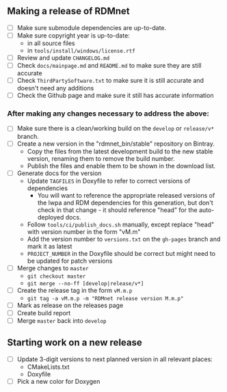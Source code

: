 ## Making a release of RDMnet

- [ ] Make sure submodule dependencies are up-to-date.
- [ ] Make sure copyright year is up-to-date:
  * in all source files
  * in `tools/install/windows/license.rtf`
- [ ] Review and update `CHANGELOG.md`
- [ ] Check `docs/mainpage.md` and `README.md` to make sure they are still accurate
- [ ] Check `ThirdPartySoftware.txt` to make sure it is still accurate and doesn't need any
      additions
- [ ] Check the Github page and make sure it still has accurate information

### After making any changes necessary to address the above:

- [ ] Make sure there is a clean/working build on the `develop` or `release/v*` branch.
- [ ] Create a new version in the "rdmnet_bin/stable" repository on Bintray.
  * Copy the files from the latest development build to the new stable version, renaming them to
    remove the build number.
  * Publish the files and enable them to be shown in the download list.
- [ ] Generate docs for the version
  * Update `TAGFILES` in Doxyfile to refer to correct versions of dependencies
    - You will want to reference the appropriate released versions of the lwpa and RDM dependencies
      for this generation, but don't check in that change - it should reference "head" for the
      auto-deployed docs.
  * Follow `tools/ci/publish_docs.sh` manually, except replace "head" with version number in the
    form "vM.m"
  * Add the version number to `versions.txt` on the `gh-pages` branch and mark it as latest
  * `PROJECT_NUMBER` in the Doxyfile should be correct but might need to be updated for patch
    versions
- [ ] Merge changes to `master`
  * `git checkout master`
  * `git merge --no-ff [develop|release/v*]`
- [ ] Create the release tag in the form `vM.m.p`
  * `git tag -a vM.m.p -m "RDMnet release version M.m.p"`
- [ ] Mark as release on the releases page
- [ ] Create build report
- [ ] Merge `master` back into `develop`

## Starting work on a new release

- [ ] Update 3-digit versions to next planned version in all relevant places:
  * CMakeLists.txt
  * Doxyfile
- [ ] Pick a new color for Doxygen
